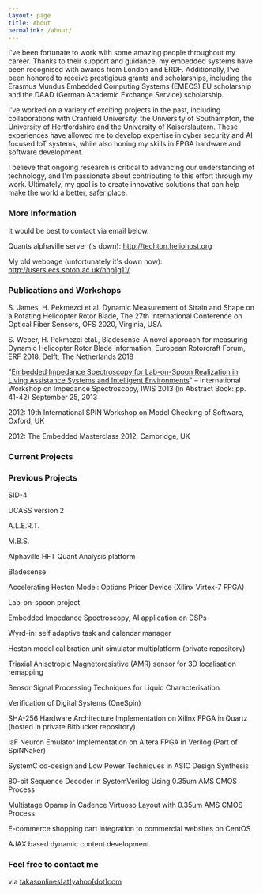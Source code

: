 ```yaml
---
layout: page
title: About
permalink: /about/
---
```


I've been fortunate to work with some amazing people throughout my career. Thanks to their support and guidance, my embedded systems have been recognised with awards from London and ERDF. Additionally, I've been honored to receive prestigious grants and scholarships, including the Erasmus Mundus Embedded Computing Systems (EMECS) EU scholarship and the DAAD (German Academic Exchange Service) scholarship.

I've worked on a variety of exciting projects in the past, including collaborations with Cranfield University, the University of Southampton, the University of Hertfordshire and the University of Kaiserslautern. These experiences have allowed me to develop expertise in cyber security and AI focused IoT systems, while also honing my skills in FPGA hardware and software development.

I believe that ongoing research is critical to advancing our understanding of technology, and I'm passionate about contributing to this effort through my work. Ultimately, my goal is to create innovative solutions that can help make the world a better, safer place.

### More Information

It would be best to contact via email below.

Quants alphaville server (is down): http://techton.heliohost.org

My old webpage (unfortunately it's down now): http://users.ecs.soton.ac.uk/hhp1g11/

### Publications and Workshops

S. James, H. Pekmezci et al. Dynamic Measurement of Strain and Shape on a Rotating Helicopter Rotor Blade, The 27th
International Conference on Optical Fiber Sensors, OFS 2020, Virginia, USA

S. Weber, H. Pekmezci etal., Bladesense–A novel approach for measuring Dynamic Helicopter Rotor Blade Information, European Rotorcraft Forum, ERF 2018, Delft, The Netherlands 2018

"[Embedded Impedance Spectroscopy for Lab-on-Spoon Realization in Living Assistance Systems and Intelligent Environments](/images/pekmezci_IWIS_2013_PAK%20_final_pdf.pdf)"
– International Workshop on Impedance Spectroscopy, IWIS 2013 (in Abstract Book: pp. 41-42) September 25, 2013 

2012: 19th International SPIN Workshop on Model Checking of Software, Oxford, UK

2012: The Embedded Masterclass 2012, Cambridge, UK

### Current Projects


### Previous Projects

SID-4

UCASS version 2

A.L.E.R.T.

M.B.S.

Alphaville HFT Quant Analysis platform

Bladesense

Accelerating Heston Model: Options Pricer Device (Xilinx Virtex-7 FPGA)

Lab-on-spoon project

Embedded Impedance Spectroscopy, AI application on DSPs

Wyrd-in: self adaptive task and calendar manager

Heston model calibration unit simulator multiplatform (private repository)

Triaxial Anisotropic Magnetoresistive (AMR) sensor for 3D localisation remapping

Sensor Signal Processing Techniques for Liquid Characterisation

Verification of Digital Systems (OneSpin)

SHA-256 Hardware Architecture Implementation on Xilinx FPGA in Quartz (hosted in private Bitbucket repository)

IaF Neuron Emulator Implementation on Altera FPGA in Verilog (Part of SpiNNaker)

SystemC co-design and Low Power Techniques in ASIC Design Synthesis

80-bit Sequence Decoder in SystemVerilog Using 0.35um AMS CMOS Process

Multistage Opamp in Cadence Virtuoso Layout with 0.35um AMS CMOS Process

E-commerce shopping cart integration to commercial websites on CentOS

AJAX based dynamic content development

### Feel free to contact me

via [takasonlines[at]yahoo[dot]com](mailto:takasonlines[at]yahoo[dot]com)
